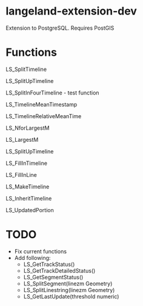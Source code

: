 langeland-extension-dev
=======================

Extension to PostgreSQL. Requires PostGIS




Functions
=======================

LS_SplitTimeline

LS_SplitUpTimeline

LS_SplitInFourTimeline - test function

LS_TimelineMeanTimestamp

LS_TimelineRelativeMeanTime

LS_NforLargestM

LS_LargestM

LS_SplitUpTimeline

LS_FillInTimeline

LS_FillInLine

LS_MakeTimeline

LS_InheritTimeline

LS_UpdatedPortion


TODO
=======================

- Fix current functions
- Add following:
  - LS_GetTrackStatus()
  - LS_GetTrackDetailedStatus()
  - LS_GetSegmentStatus()
  - LS_SplitSegment(linezm Geometry)
  - LS_SplitLinestring(linezm Geometry)
  - LS_GetLastUpdate(threshold numeric)
  
